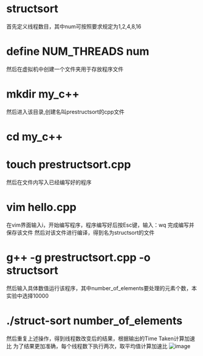 # structsort
首先定义线程数目，其中num可按照要求规定为1,2,4,8,16
# define NUM_THREADS num
然后在虚拟机中创建一个文件夹用于存放程序文件
# mkdir my_c++
然后进入该目录,创建名叫prestructsort的cpp文件
# cd my_c++
# touch prestructsort.cpp
然后在文件内写入已经编写好的程序
# vim hello.cpp
在vim界面输入i，开始编写程序，程序编写好后按Esc键，输入：wq 完成编写并保存该文件
然后对该文件进行编译，得到名为structsort的文件
# g++ -g prestructsort.cpp -o structsort
然后输入具体数值运行该程序，其中number_of_elements要处理的元素个数，本实验中选择10000
# ./struct-sort number_of_elements
然后重复上述操作，得到线程数改变后的结果，根据输出的Time Taken计算加速比
为了结果更加准确，每个线程数下执行两次，取平均值计算加速比
![image](https://github.com/YukangHou/structsort/assets/170058247/7f888ad9-89ca-4c58-814a-ddd89e1dc8ab)
